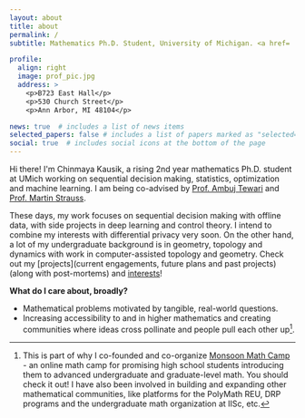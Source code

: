 ```yaml
---
layout: about
title: about
permalink: /
subtitle: Mathematics Ph.D. Student, University of Michigan. <a href= 'https://drive.google.com/file/d/1lXFeZx2ozzytd_JVF74125q_PTBW0gUL/view?usp=sharing'>Curriculum Vitae</a>.

profile:
  align: right
  image: prof_pic.jpg
  address: >
    <p>B723 East Hall</p>
    <p>530 Church Street</p>
    <p>Ann Arbor, MI 48104</p>

news: true  # includes a list of news items
selected_papers: false # includes a list of papers marked as "selected={true}"
social: true  # includes social icons at the bottom of the page
---
```


Hi there! I'm Chinmaya Kausik, a rising 2nd year mathematics Ph.D. student at UMich working on sequential decision making, statistics, optimization and machine learning. I am being co-advised by [Prof. Ambuj Tewari](https://ambujtewari.github.io/) and [Prof. Martin Strauss](https://web.eecs.umich.edu/~martinjs/).

These days, my work focuses on sequential decision making with offline data, with side projects in deep learning and control theory. I intend to combine my interests with differential privacy very soon. On the other hand, a lot of my undergraduate background is in geometry, topology and dynamics with work in computer-assisted topology and geometry. Check out my [projects](current engagements, future plans and past projects) (along with post-mortems) and [interests](more)!

**What do I care about, broadly?** 
* Mathematical problems motivated by tangible, real-world questions. 
* Increasing accessibility to and in higher mathematics and creating communities where ideas cross pollinate and people pull each other up[^1].

[^1]: This is part of why I co-founded and co-organize [Monsoon Math Camp](https://www.monsoonmath.org) - an online math camp for promising high school students introducing them to advanced undergraduate and graduate-level math. You should check it out! I have also been involved in building and expanding other mathematical communities, like platforms for the PolyMath REU, DRP programs and the undergraduate math organization at IISc, etc.
